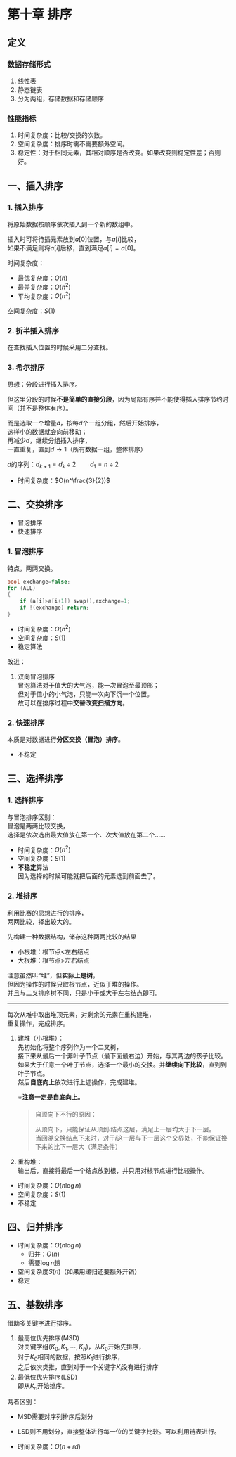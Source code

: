 # 第十章 排序

## 定义

### 数据存储形式

1. 线性表
2. 静态链表
3. 分为两组，存储数据和存储顺序

### 性能指标

1. 时间复杂度：比较/交换的次数。
2. 空间复杂度：排序时需不需要额外空间。
3. 稳定性：对于相同元素，其相对顺序是否改变。如果改变则稳定性差；否则好。

## 一、插入排序

### 1. 插入排序

将原始数据按顺序依次插入到一个新的数组中。

插入时可将待插元素放到$a[0]$位置，与$a[i]$比较，  
如果不满足则将$a[i]$后移，直到满足$a[i]=a[0]$。

时间复杂度：

* 最优复杂度：$O(n)$
* 最差复杂度：$O(n^2)$
* 平均复杂度：$O(n^2)$

空间复杂度：$S(1)$

### 2. 折半插入排序

在查找插入位置的时候采用二分查找。

### 3. 希尔排序

思想：分段进行插入排序。

但这里分段的时候**不是简单的直接分段**，因为局部有序并不能使得插入排序节约时间（并不是整体有序）。

而是选取一个增量$d$，按每$d$个一组分组，然后开始排序，  
这样小的数据就会向前移动；  
再减少$d$，继续分组插入排序，  
一直重复，直到$d\to1$（所有数据一组，整体排序）

$d$的序列：$d_{k+1}={d_k}\div2 \qquad d_1=n\div2$

* 时间复杂度：$O(n^\frac{3}{2})$

## 二、交换排序

* 冒泡排序
* 快速排序

### 1. 冒泡排序

特点，两两交换。

```c++
bool exchange=false;
for (ALL)
{
    if (a[i]>a[i+1]) swap(),exchange=1;
    if !(exchange) return;
}
```

* 时间复杂度：$O(n^2)$
* 空间复杂度：$S(1)$
* 稳定算法

改进：

1. 双向冒泡排序  
   冒泡算法对于值大的大气泡，能一次冒泡至最顶部；  
   但对于值小的小气泡，只能一次向下沉一个位置。  
   故可以在排序过程中**交替改变扫描方向**。

### 2. 快速排序

本质是对数据进行**分区交换（冒泡）排序**。

* 不稳定

## 三、选择排序

### 1. 选择排序

与冒泡排序区别：  
冒泡是两两比较交换，  
选择是依次选出最大值放在第一个、次大值放在第二个……

* 时间复杂度：$O(n^2)$
* 空间复杂度：$S(1)$
* **不稳定**算法  
  因为选择的时候可能就把后面的元素选到前面去了。

### 2. 堆排序

利用比赛的思想进行的排序，  
两两比较，择出较大的。

先构建一种数据结构，储存这种两两比较的结果

* 小根堆：根节点$<$左右结点
* 大根堆：根节点$>$左右结点

注意虽然叫“堆”，但**实际上是树**，  
但因为操作的时候只取根节点，近似于堆的操作。  
并且与二叉排序树不同，只是小于或大于左右结点即可。

---

每次从堆中取出堆顶元素，对剩余的元素在重构建堆，  
重复操作，完成排序。

1. 建堆（小根堆）：  
   先初始化将整个序列作为一个二叉树，  
   接下来从最后一个非叶子节点（最下面最右边）开始，与其两边的孩子比较。  
   如果大于任意一个叶子节点，选择一个最小的交换。并**继续向下比较**，直到到叶子节点。  
   然后**自底向上**依次进行上述操作，完成建堆。

   ⭐**注意一定是自底向上。**
   > 自顶向下不行的原因：
   >
   > 从顶向下，只能保证从顶到$i$结点这层，满足上一层均大于下一层。  
   > 当回溯交换结点下来时，对于$i$这一层与下一层这个交界处，不能保证换下来的比下一层大（满足条件）
2. 重构堆：  
   输出后，直接将最后一个结点放到根，并只用对根节点进行比较操作。

* 时间复杂度：$O(n\log n)$
* 空间复杂度：$S(1)$
* 不稳定

## 四、归并排序

* 时间复杂度：$O(n \log n)$
  * 归并：$O(n)$
  * 需要$\log n$趟
* 空间复杂度$S(n)$（如果用递归还要额外开销）
* 稳定

## 五、基数排序

借助多关键字进行排序。

1. 最高位优先排序(MSD)  
   对关键字组$(K_0,K_1,\cdots,K_n)$，从$K_0$开始先排序，  
   对于$K_0$相同的数据，按照$K_1$进行排序，  
   之后依次类推，直到对于一个关键字$K_i$没有进行排序
2. 最低位优先排序(LSD)  
   即从$K_n$开始排序。

两者区别：

* MSD需要对序列排序后划分  
* LSD则不用划分，直接整体进行每一位的关键字比较。可以利用链表进行。

* 时间复杂度：$O(n+rd)$
